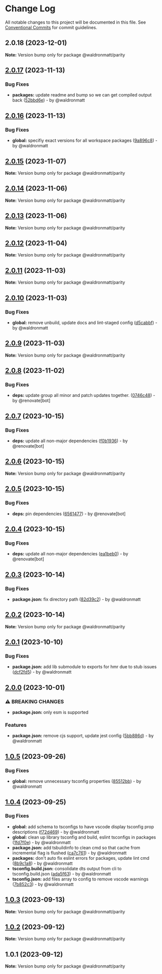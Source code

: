 # Change Log

All notable changes to this project will be documented in this file.
See [Conventional Commits](https://conventionalcommits.org) for commit guidelines.

## 2.0.18 (2023-12-01)

**Note:** Version bump only for package @waldronmatt/parity

## [2.0.17](https://github.com/waldronmatt/pnpm-nx-lerna-lite-boilerplate/compare/@waldronmatt/parity@2.0.16...@waldronmatt/parity@2.0.17) (2023-11-13)

### Bug Fixes

* **packages:** update readme and bump so we can get compiled output back ([52bbd6e](https://github.com/waldronmatt/pnpm-nx-lerna-lite-boilerplate/commit/52bbd6eb6f8a358ad1149f9ef4d4102616537350)) - by @waldronmatt

## [2.0.16](https://github.com/waldronmatt/pnpm-nx-lerna-lite-boilerplate/compare/@waldronmatt/parity@2.0.15...@waldronmatt/parity@2.0.16) (2023-11-13)

### Bug Fixes

* **global:** specifiy exact versions for all workspace packages ([9a896c8](https://github.com/waldronmatt/pnpm-nx-lerna-lite-boilerplate/commit/9a896c8d7107fae7c338309f6b5360cc46354bf5)) - by @waldronmatt

## [2.0.15](https://github.com/waldronmatt/pnpm-nx-lerna-lite-boilerplate/compare/@waldronmatt/parity@2.0.14...@waldronmatt/parity@2.0.15) (2023-11-07)

**Note:** Version bump only for package @waldronmatt/parity

## [2.0.14](https://github.com/waldronmatt/pnpm-nx-lerna-lite-boilerplate/compare/@waldronmatt/parity@2.0.13...@waldronmatt/parity@2.0.14) (2023-11-06)

**Note:** Version bump only for package @waldronmatt/parity

## [2.0.13](https://github.com/waldronmatt/pnpm-nx-lerna-lite-boilerplate/compare/@waldronmatt/parity@2.0.12...@waldronmatt/parity@2.0.13) (2023-11-06)

**Note:** Version bump only for package @waldronmatt/parity

## [2.0.12](https://github.com/waldronmatt/pnpm-nx-lerna-lite-boilerplate/compare/@waldronmatt/parity@2.0.11...@waldronmatt/parity@2.0.12) (2023-11-04)

**Note:** Version bump only for package @waldronmatt/parity

## [2.0.11](https://github.com/waldronmatt/pnpm-nx-lerna-lite-boilerplate/compare/@waldronmatt/parity@2.0.10...@waldronmatt/parity@2.0.11) (2023-11-03)

**Note:** Version bump only for package @waldronmatt/parity

## [2.0.10](https://github.com/waldronmatt/pnpm-nx-lerna-lite-boilerplate/compare/@waldronmatt/parity@2.0.9...@waldronmatt/parity@2.0.10) (2023-11-03)

### Bug Fixes

* **global:** remove unbuild, update docs and lint-staged config ([d5cabbf](https://github.com/waldronmatt/pnpm-nx-lerna-lite-boilerplate/commit/d5cabbf86631bbc5f605df4410d4e697915c6306)) - by @waldronmatt

## [2.0.9](https://github.com/waldronmatt/pnpm-nx-lerna-lite-boilerplate/compare/@waldronmatt/parity@2.0.8...@waldronmatt/parity@2.0.9) (2023-11-03)

**Note:** Version bump only for package @waldronmatt/parity

## [2.0.8](https://github.com/waldronmatt/pnpm-nx-lerna-lite-boilerplate/compare/@waldronmatt/parity@2.0.7...@waldronmatt/parity@2.0.8) (2023-11-02)

### Bug Fixes

* **deps:** update group all minor and patch updates together. ([0746c48](https://github.com/waldronmatt/pnpm-nx-lerna-lite-boilerplate/commit/0746c480727e5957c603be3b66626a66a867005a)) - by @renovate[bot]

## [2.0.7](https://github.com/waldronmatt/pnpm-nx-lerna-lite-boilerplate/compare/@waldronmatt/parity@2.0.6...@waldronmatt/parity@2.0.7) (2023-10-15)

### Bug Fixes

* **deps:** update all non-major dependencies ([f0b1936](https://github.com/waldronmatt/pnpm-nx-lerna-lite-boilerplate/commit/f0b193675d4a24a90663a0f2bf997b857c04380e)) - by @renovate[bot]

## [2.0.6](https://github.com/waldronmatt/pnpm-nx-lerna-lite-boilerplate/compare/@waldronmatt/parity@2.0.5...@waldronmatt/parity@2.0.6) (2023-10-15)

**Note:** Version bump only for package @waldronmatt/parity

## [2.0.5](https://github.com/waldronmatt/pnpm-nx-lerna-lite-boilerplate/compare/@waldronmatt/parity@2.0.4...@waldronmatt/parity@2.0.5) (2023-10-15)

### Bug Fixes

* **deps:** pin dependencies ([6561477](https://github.com/waldronmatt/pnpm-nx-lerna-lite-boilerplate/commit/6561477112932d42e1b6bcda27de3f63d71cdbc6)) - by @renovate[bot]

## [2.0.4](https://github.com/waldronmatt/pnpm-nx-lerna-lite-boilerplate/compare/@waldronmatt/parity@2.0.3...@waldronmatt/parity@2.0.4) (2023-10-15)

### Bug Fixes

* **deps:** update all non-major dependencies ([ea1beb0](https://github.com/waldronmatt/pnpm-nx-lerna-lite-boilerplate/commit/ea1beb0dbd757f76e9094babe6bd78af60a28ef2)) - by @renovate[bot]

## [2.0.3](https://github.com/waldronmatt/pnpm-nx-lerna-lite-boilerplate/compare/@waldronmatt/parity@2.0.2...@waldronmatt/parity@2.0.3) (2023-10-14)

### Bug Fixes

* **package.json:** fix directory path ([82d39c2](https://github.com/waldronmatt/pnpm-nx-lerna-lite-boilerplate/commit/82d39c2bc8c38676931587f1f3dc918a8caa4877)) - by @waldronmatt

## [2.0.2](https://github.com/waldronmatt/pnpm-nx-lerna-lite-boilerplate/compare/@waldronmatt/parity@2.0.1...@waldronmatt/parity@2.0.2) (2023-10-14)

**Note:** Version bump only for package @waldronmatt/parity

## [2.0.1](https://github.com/waldronmatt/pnpm-nx-lerna-lite-boilerplate/compare/@waldronmatt/parity@2.0.0...@waldronmatt/parity@2.0.1) (2023-10-10)

### Bug Fixes

* **package.json:** add lib submodule to exports for hmr due to stub issues ([dcf2fd5](https://github.com/waldronmatt/pnpm-nx-lerna-lite-boilerplate/commit/dcf2fd5408fe2f284eec5ba7c1f191e480ba0e77)) - by @waldronmatt

## [2.0.0](https://github.com/waldronmatt/pnpm-nx-lerna-lite-boilerplate/compare/@waldronmatt/parity@1.0.5...@waldronmatt/parity@2.0.0) (2023-10-01)

### ⚠ BREAKING CHANGES

* **package.json:** only esm is supported

### Features

* **package.json:** remove cjs support, update jest config ([5bb886d](https://github.com/waldronmatt/pnpm-nx-lerna-lite-boilerplate/commit/5bb886d7168ced23ce9553708f36e0eabf925458)) - by @waldronmatt

## [1.0.5](https://github.com/waldronmatt/pnpm-nx-lerna-lite-boilerplate/compare/@waldronmatt/parity@1.0.4...@waldronmatt/parity@1.0.5) (2023-09-26)

### Bug Fixes

* **global:** remove unnecessary tsconfig properties ([85512bb](https://github.com/waldronmatt/pnpm-nx-lerna-lite-boilerplate/commit/85512bb920f24bfe322a86009371cd7d5b981642)) - by @waldronmatt

## [1.0.4](https://github.com/waldronmatt/pnpm-nx-lerna-lite-boilerplate/compare/@waldronmatt/parity@1.0.3...@waldronmatt/parity@1.0.4) (2023-09-25)

### Bug Fixes

- **global:** add schema to tsconfigs to have vscode display tsconfig prop descriptions ([f72d469](https://github.com/waldronmatt/pnpm-nx-lerna-lite-boilerplate/commit/f72d46929f65367e7195d39448603d25087e0439)) - by @waldronmatt
- **global:** clean up library tsconfig and build, eslint tsconfigs in packages ([1fd7f0e](https://github.com/waldronmatt/pnpm-nx-lerna-lite-boilerplate/commit/1fd7f0e79a646c29c315a8eb987504061ad789bb)) - by @waldronmatt
- **package.json:** add tsbuildinfo to clean cmd so that cache from incremental flag is flushed ([ca7c761](https://github.com/waldronmatt/pnpm-nx-lerna-lite-boilerplate/commit/ca7c7610484ffeed6fa243c50d91d579326d04e5)) - by @waldronmatt
- **packages:** don't auto fix eslint errors for packages, update lint cmd ([8b9c1a8](https://github.com/waldronmatt/pnpm-nx-lerna-lite-boilerplate/commit/8b9c1a8a8c0389c738a34a6798e66ec775c2f38d)) - by @waldronmatt
- **tsconfig.build.json:** consolidate dts output from cli to tsconfig.build.json ([ada5f63](https://github.com/waldronmatt/pnpm-nx-lerna-lite-boilerplate/commit/ada5f639cc378ea3950a157567e22a178892e797)) - by @waldronmatt
- **tsconfig.json:** add files array to config to remove vscode warnings ([7b852c3](https://github.com/waldronmatt/pnpm-nx-lerna-lite-boilerplate/commit/7b852c3b1f719bb2538580b6c933b063f9397fcf)) - by @waldronmatt

## [1.0.3](https://github.com/waldronmatt/pnpm-nx-lerna-lite-boilerplate/compare/@waldronmatt/parity@1.0.2...@waldronmatt/parity@1.0.3) (2023-09-13)

**Note:** Version bump only for package @waldronmatt/parity

## [1.0.2](https://github.com/waldronmatt/pnpm-nx-lerna-lite-boilerplate/compare/@waldronmatt/parity@1.0.1...@waldronmatt/parity@1.0.2) (2023-09-12)

**Note:** Version bump only for package @waldronmatt/parity

## 1.0.1 (2023-09-12)

**Note:** Version bump only for package @waldronmatt/parity
